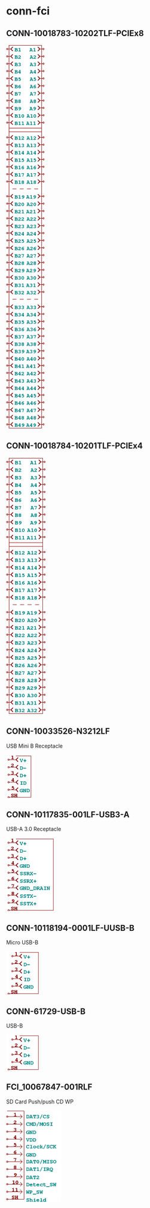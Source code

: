 # conn-fci

## CONN-10018783-10202TLF-PCIEx8
![CONN-10018783-10202TLF-PCIEx8__1__1](/images/conn-fci__CONN-10018783-10202TLF-PCIEx8__1__1.png?raw=true) 

## CONN-10018784-10201TLF-PCIEx4
![CONN-10018784-10201TLF-PCIEx4__1__1](/images/conn-fci__CONN-10018784-10201TLF-PCIEx4__1__1.png?raw=true) 

## CONN-10033526-N3212LF
USB Mini B Receptacle

![CONN-10033526-N3212LF__1__1](/images/conn-fci__CONN-10033526-N3212LF__1__1.png?raw=true) 

## CONN-10117835-001LF-USB3-A
USB-A 3.0 Receptacle

![CONN-10117835-001LF-USB3-A__1__1](/images/conn-fci__CONN-10117835-001LF-USB3-A__1__1.png?raw=true) 

## CONN-10118194-0001LF-UUSB-B
Micro USB-B

![CONN-10118194-0001LF-UUSB-B__1__1](/images/conn-fci__CONN-10118194-0001LF-UUSB-B__1__1.png?raw=true) 

## CONN-61729-USB-B
USB-B

![CONN-61729-USB-B__1__1](/images/conn-fci__CONN-61729-USB-B__1__1.png?raw=true) 

## FCI_10067847-001RLF
SD Card Push/push CD WP

![FCI_10067847-001RLF__1__1](/images/conn-fci__FCI_10067847-001RLF__1__1.png?raw=true) 

